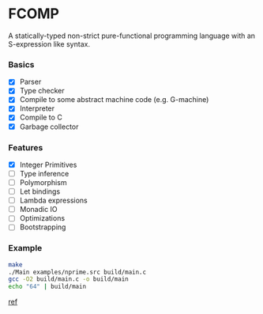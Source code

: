 # FCOMP

A statically-typed non-strict pure-functional programming language with an S-expression like syntax.

### Basics

- [x] Parser
- [x] Type checker
- [x] Compile to some abstract machine code (e.g. G-machine)
- [x] Interpreter
- [x] Compile to C
- [x] Garbage collector

### Features

- [x] Integer Primitives
- [ ] Type inference
- [ ] Polymorphism
- [ ] Let bindings
- [ ] Lambda expressions
- [ ] Monadic IO
- [ ] Optimizations
- [ ] Bootstrapping

### Example

```bash
make
./Main examples/nprime.src build/main.c
gcc -O2 build/main.c -o build/main
echo "64" | build/main
```

[ref](https://www.microsoft.com/en-us/research/publication/implementing-functional-languages-a-tutorial/)
